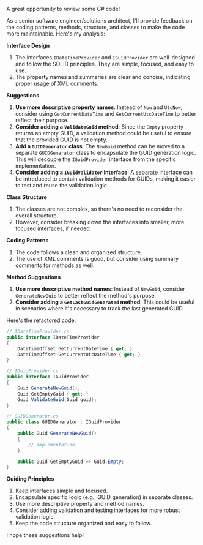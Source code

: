 A great opportunity to review some C# code!

As a senior software engineer/solutions architect, I'll provide feedback on the coding patterns, methods, structure, and classes to make the code more maintainable. Here's my analysis:

**Interface Design**

1. The interfaces `IDateTimeProvider` and `IGuidProvider` are well-designed and follow the SOLID principles. They are simple, focused, and easy to use.
2. The property names and summaries are clear and concise, indicating proper usage of XML comments.

**Suggestions**

1. **Use more descriptive property names**: Instead of `Now` and `UtcNow`, consider using `GetCurrentDateTime` and `GetCurrentUtcDateTime` to better reflect their purpose.
2. **Consider adding a `ValidateGuid` method**: Since the `Empty` property returns an empty GUID, a validation method could be useful to ensure that the provided GUID is not empty.
3. **Add a `GUIDGenerator` class**: The `NewGuid` method can be moved to a separate `GUIDGenerator` class to encapsulate the GUID generation logic. This will decouple the `IGuidProvider` interface from the specific implementation.
4. **Consider adding a `IGuidValidator` interface**: A separate interface can be introduced to contain validation methods for GUIDs, making it easier to test and reuse the validation logic.

**Class Structure**

1. The classes are not complex, so there's no need to reconsider the overall structure.
2. However, consider breaking down the interfaces into smaller, more focused interfaces, if needed.

**Coding Patterns**

1. The code follows a clean and organized structure.
2. The use of XML comments is good, but consider using summary comments for methods as well.

**Method Suggestions**

1. **Use more descriptive method names**: Instead of `NewGuid`, consider `GenerateNewGuid` to better reflect the method's purpose.
2. **Consider adding a `GetLastGuidGenerated` method**: This could be useful in scenarios where it's necessary to track the last generated GUID.

Here's the refactored code:
```csharp
// IDateTimeProvider.cs
public interface IDateTimeProvider
{
    DateTimeOffset GetCurrentDateTime { get; }
    DateTimeOffset GetCurrentUtcDateTime { get; }
}

// IGuidProvider.cs
public interface IGuidProvider
{
    Guid GenerateNewGuid();
    Guid GetEmptyGuid { get; }
    Guid ValidateGuid(Guid guid);
}
```

```csharp
// GUIDGenerator.cs
public class GUIDGenerator : IGuidProvider
{
    public Guid GenerateNewGuid()
    {
        // implementation
    }

    public Guid GetEmptyGuid => Guid.Empty;
}
```

**Guiding Principles**

1. Keep interfaces simple and focused.
2. Encapsulate specific logic (e.g., GUID generation) in separate classes.
3. Use more descriptive property and method names.
4. Consider adding validation and testing interfaces for more robust validation logic.
5. Keep the code structure organized and easy to follow.

I hope these suggestions help!